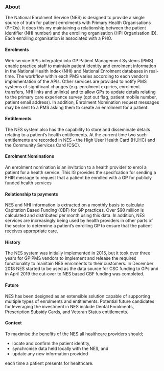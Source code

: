 


### About

The National Enrolment Service (NES) is designed to provide a single source of truth for patient enrolments with Primary Health Organisations (PHOs).  It does this my maintaining a relationship between the patient identifier (NHI number) and the enrolling organisation (HPI Organisation ID).  Each enrolling organisation is associated with a PHO.

#### Enrolments
Web service APIs integrated into GP Patient Management Systems (PMS) enable practice staff to maintain patient identity and enrolment information in the National Health Index (NHI) and National Enrolment databases in real-time.  The workflow within each PMS varies according to each vendor’s implementation of the APIs.  Other services are provided to notify PMS systems of significant changes (e.g. enrolment expiries, enrolment transfers, NHI links and unlinks) and to allow GPs to update details relating to the primary care experience survey (opt out flag, patient mobile number, patient email address).
In addition, Enrolment Nomination request messages may be sent to a PMS asking them to create an enrolment for a patient.

#### Entitlements
The NES system also has the capability to store and disseminate details relating to a patient’s health entitlements.  At the current time two such entitlements are recorded in NES – the High User Health Card (HUHC) and the Community Services Card (CSC).

#### Enrolment Nominations
An enrolment nomination is an invitation to a health provider to enrol a patient for a health service.  This IG provides the specifcation for sending a FHIR message to request that a patient be enrolled with a GP for publicly funded health services


#### Relationship to payments

NES and NHI information is extracted on a monthly basis to calculate Capitation Based Funding (CBF) for GP practices.  Over $90 million is calculated and distributed per month using this data.  In addition, NES services are increasingly being used by health providers in other parts of the sector to determine a patient’s enrolling GP to ensure that the patient receives appropriate care.

#### History
The NES system was initially implemented in 2015, but it took over three years for GP PMS vendors to implement and release the required functionality to maintain NES enrolments to their customers.  In December 2018 NES started to be used as the data source for CSC funding to GPs and in April 2019 the cut-over to NES based CBF funding was completed.

#### Future
NES has been designed as an extensible solution capable of supporting multiple types of enrolments and entitlements.  Potential future candidates for leveraging the investment in NES include Dental Enrolments, Prescription Subsidy Cards, and Veteran Status entitlements.


#### Context

To maximise the benefits of the NES all healthcare providers should;

* locate and confirm the patient identity, 
* synchronise data held locally with the NES, and 
* update any new information provided

each time a patient presents for healthcare. 



